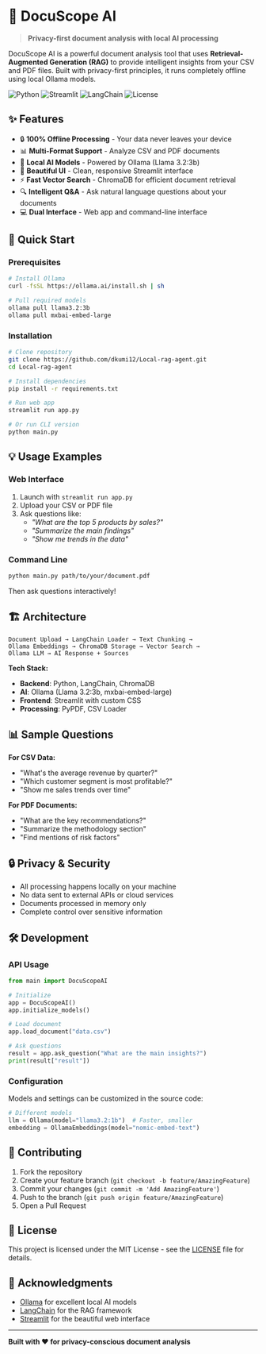 # 🤖 DocuScope AI

> **Privacy-first document analysis with local AI processing**

DocuScope AI is a powerful document analysis tool that uses **Retrieval-Augmented Generation (RAG)** to provide intelligent insights from your CSV and PDF files. Built with privacy-first principles, it runs completely offline using local Ollama models.

![Python](https://img.shields.io/badge/python-3.8+-blue.svg)
![Streamlit](https://img.shields.io/badge/streamlit-1.29.0-red.svg)
![LangChain](https://img.shields.io/badge/langchain-0.1.0-green.svg)
![License](https://img.shields.io/badge/license-MIT-blue.svg)

## ✨ Features

- 🔒 **100% Offline Processing** - Your data never leaves your device
- 📊 **Multi-Format Support** - Analyze CSV and PDF documents
- 🤖 **Local AI Models** - Powered by Ollama (Llama 3.2:3b)
- 🎨 **Beautiful UI** - Clean, responsive Streamlit interface
- ⚡ **Fast Vector Search** - ChromaDB for efficient document retrieval
- 🔍 **Intelligent Q&A** - Ask natural language questions about your documents
- 💻 **Dual Interface** - Web app and command-line interface

## 🚀 Quick Start

### Prerequisites

```bash
# Install Ollama
curl -fsSL https://ollama.ai/install.sh | sh

# Pull required models
ollama pull llama3.2:3b
ollama pull mxbai-embed-large
```

### Installation

```bash
# Clone repository
git clone https://github.com/dkumi12/Local-rag-agent.git
cd Local-rag-agent

# Install dependencies
pip install -r requirements.txt

# Run web app
streamlit run app.py

# Or run CLI version
python main.py
```

## 💡 Usage Examples

### Web Interface
1. Launch with `streamlit run app.py`
2. Upload your CSV or PDF file
3. Ask questions like:
   - *"What are the top 5 products by sales?"*
   - *"Summarize the main findings"*
   - *"Show me trends in the data"*

### Command Line
```bash
python main.py path/to/your/document.pdf
```

Then ask questions interactively!

## 🏗️ Architecture

```
Document Upload → LangChain Loader → Text Chunking → 
Ollama Embeddings → ChromaDB Storage → Vector Search → 
Ollama LLM → AI Response + Sources
```

**Tech Stack:**
- **Backend**: Python, LangChain, ChromaDB
- **AI**: Ollama (Llama 3.2:3b, mxbai-embed-large)  
- **Frontend**: Streamlit with custom CSS
- **Processing**: PyPDF, CSV Loader

## 📊 Sample Questions

**For CSV Data:**
- "What's the average revenue by quarter?"
- "Which customer segment is most profitable?"
- "Show me sales trends over time"

**For PDF Documents:**
- "What are the key recommendations?"
- "Summarize the methodology section"
- "Find mentions of risk factors"

## 🔒 Privacy & Security

- All processing happens locally on your machine
- No data sent to external APIs or cloud services
- Documents processed in memory only
- Complete control over sensitive information

## 🛠️ Development

### API Usage

```python
from main import DocuScopeAI

# Initialize
app = DocuScopeAI()
app.initialize_models()

# Load document
app.load_document("data.csv")

# Ask questions
result = app.ask_question("What are the main insights?")
print(result["result"])
```

### Configuration

Models and settings can be customized in the source code:

```python
# Different models
llm = Ollama(model="llama3.2:1b")  # Faster, smaller
embedding = OllamaEmbeddings(model="nomic-embed-text")
```

## 🤝 Contributing

1. Fork the repository
2. Create your feature branch (`git checkout -b feature/AmazingFeature`)
3. Commit your changes (`git commit -m 'Add AmazingFeature'`)
4. Push to the branch (`git push origin feature/AmazingFeature`)
5. Open a Pull Request

## 📄 License

This project is licensed under the MIT License - see the [LICENSE](LICENSE) file for details.

## 🙏 Acknowledgments

- [Ollama](https://ollama.ai/) for excellent local AI models
- [LangChain](https://langchain.com/) for the RAG framework
- [Streamlit](https://streamlit.io/) for the beautiful web interface

---

**Built with ❤️ for privacy-conscious document analysis**
